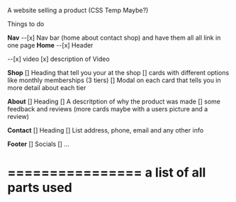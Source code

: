 A website selling a product (CSS Temp Maybe?)

Things to do


**Nav**
--[x]	Nav bar (home about contact shop) and have them all all link in one page
**Home**
--[x]	Header

--[x]	video 
[x]	description of Video	

**Shop**
[]	Heading that tell you your at the shop
[]	cards with different options like monthly memberships (3 tiers)	
[]	Modal on each card that tells you in more detail about each tier

**About**
[]	Heading 
[]	A descritption of why the product was made 
[]	some feedback and reviews (more cards maybe with a users picture and a review)

**Contact**
[]	Heading
[]	List address, phone, email and any other info 

**Footer**
[]	Socials
[]	...


================
a list of all parts used
=================

